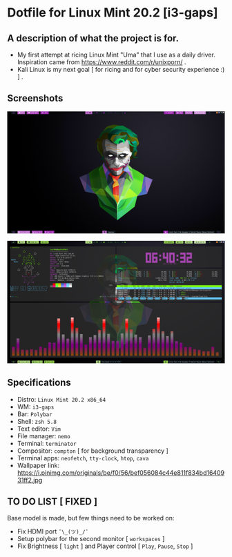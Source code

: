 # Dotfile for Linux Mint 20.2 [i3-gaps]

## A description of what the project is for.
- My first attempt at ricing Linux Mint "Uma" that I use as a daily driver. Inspiration came from https://www.reddit.com/r/unixporn/ . 
- Kali Linux is my next goal [ for ricing and for cyber security experience :) ] . 

## Screenshots

![Screenshot](./Screenshots/Empty_Desktop.png)

![Screenshot](./Screenshots/Desktop_Min_Term.png)

## Specifications

- Distro: `Linux Mint 20.2 x86_64`
- WM: `i3-gaps`
- Bar: `Polybar`
- Shell: `zsh 5.8`
- Text editor: `Vim`
- File manager: `nemo`
- Terminal: `terminator`
- Compositor: `compton` [ for background transparency ]
- Terminal apps: `neofetch`, `tty-clock`, `htop`, `cava`
- Wallpaper link: https://i.pinimg.com/originals/be/f0/56/bef056084c44e811f834bd1640931ff2.jpg


## TO DO LIST [ FIXED ] 
Base model is made, but few things need to be worked on:
- Fix HDMI port `¯\_(ツ)_/¯`
- Setup polybar for the second monitor [ `workspaces` ]
- Fix Brightness [ `light` ] and Player control [ `Play`, `Pause`, `Stop` ]
